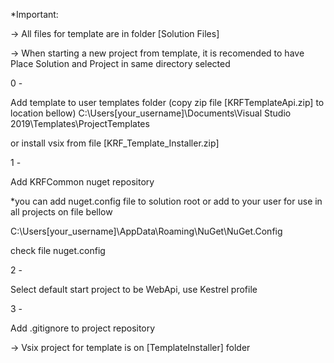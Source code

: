 *Important:

-> All files for template are in folder [Solution Files]

-> When starting a new project from template, it is recomended to have Place Solution and Project in same directory selected

0 -

Add template to user templates folder (copy zip file [KRFTemplateApi.zip] to location bellow)
C:\Users\[your_username]\Documents\Visual Studio 2019\Templates\ProjectTemplates


or install vsix from file [KRF_Template_Installer.zip]

1 -

Add KRFCommon nuget repository

*you can add nuget.config file to solution root or add to your user for use in all projects on file bellow

C:\Users\[your_username]\AppData\Roaming\NuGet\NuGet.Config


check file nuget.config

2 -

Select default start project to be WebApi, use Kestrel profile

3 -

Add .gitignore to project repository

-> Vsix project for template is on [TemplateInstaller] folder

